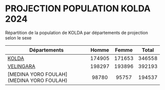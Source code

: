 # PROJECTION POPULATION KOLDA 2024
	
Répartition de la population de KOLDA par départements de projection selon le sexe
	
| Départements  | Homme | Femme | Total |
| --------- |:-----:|:-----:|:-----:|
| [KOLDA](KOLDA) | 174905 | 171653 | 346558 |
| [VELINGARA](VELINGARA) | 198297 | 193896 | 392193 |
| [MEDINA YORO FOULAH](MEDINA YORO FOULAH) | 98780 | 95757 | 194537 |
